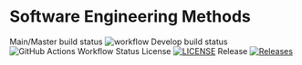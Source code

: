 # Software Engineering Methods
Main/Master build status
![workflow](https://github.com/mjagec/sem/actions/workflows/main.yml/badge.svg)
Develop build status
![GitHub Actions Workflow Status](https://img.shields.io/github/actions/workflow/status/mjagec/sem/main.yml)
License
[![LICENSE](https://img.shields.io/github/license/mjagec/devops.svg?style=flat-square)](https://github.com/mjagec/devops/blob/master/LICENSE)
Release
[![Releases](https://img.shields.io/github/release/mjagec/sem/all.svg?style=flat-square)](https://github.com/mjagec/sem/releases)